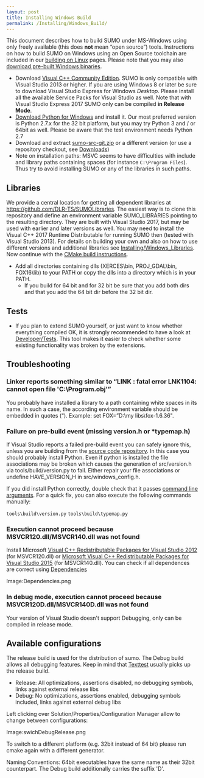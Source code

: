 ```yaml
---
layout: post
title: Installing Windows Build
permalink: /Installing/Windows_Build/
---
```


This document describes how to build SUMO under MS-Windows using only freely available (this does **not** mean “open source”) tools. Instructions on how to build SUMO on Windows using an Open Source toolchain are included in our [building on Linux](/Installing/Linux_Build "wikilink") pages. Please note that you may also [download pre-built Windows binaries](/Downloads "wikilink").

-   Download [Visual C++ Community Edition](https://www.visualstudio.com/vs/community/). SUMO is only compatible with Visual Studio 2013 or higher. If you are using Windows 8 or later be sure to download Visual Studio Express for Windows *Desktop*. Please install all the available Service Packs for Visual Studio as well. Note that with Visual Studio Express 2017 SUMO only can be compiled **in Release Mode**.
-   [Download Python for Windows](http://www.python.org/download/) and install it. Our most preferred version is Python 2.7.x for the 32 bit platform, but you may try Python 3 and / or 64bit as well. Please be aware that the test environment needs Python 2.7
-   Download and extract [sumo-src-git.zip](http://sumo.dlr.de/daily/sumo-src-git.zip) or a different version (or use a repository checkout, see [Downloads](/Downloads "wikilink"))
-   Note on installation paths: MSVC seems to have difficulties with include and library paths containing spaces (for instance `C:\Program Files`). Thus try to avoid installing SUMO or any of the libraries in such paths.

Libraries
---------

We provide a central location for getting all dependent libraries at <https://github.com/DLR-TS/SUMOLibraries>. The easiest way is to clone this repository and define an environment variable SUMO_LIBRARIES pointing to the resulting directory. They are built with Visual Studio 2017, but may be used with earlier and later versions as well. You may need to install the Visual C++ 2017 Runtime Distributable for running SUMO then (tested with Visual Studio 2013). For details on building your own and also on how to use different versions and additional libraries see [Installing/Windows_Libraries](/Installing/Windows_Libraries "wikilink"). Now continue with the [CMake build instructions](/Installing/Windows_CMake "wikilink").

-   Add all directories containing dlls (XERCES\\bin, PROJ_GDAL\\bin, FOX16\\lib) to your PATH or copy the dlls into a directory which is in your PATH.
    -   If you build for 64 bit and for 32 bit be sure that you add both dirs and that you add the 64 bit dir before the 32 bit dir.

Tests
-----

-   If you plan to extend SUMO yourself, or just want to know whether everything compiled OK, it is strongly recommended to have a look at [Developer/Tests](/Developer/Tests "wikilink"). This tool makes it easier to check whether some existing functionality was broken by the extensions.

Troubleshooting
---------------

### Linker reports something similar to “LINK : fatal error LNK1104: cannot open file 'C:\\Program.obj'”

You probably have installed a library to a path containing white spaces in its name. In such a case, the according environment variable should be embedded in quotes (“).
Example: set FOX=”D:\\my libs\\fox-1.6.36".

### Failure on pre-build event (missing version.h or \*typemap.h)

If Visual Studio reports a failed pre-build event you can safely ignore this, unless you are building from the [source code repository](/FAQ#How_do_I_access_the_code_repository.3F "wikilink"). In this case you should probably install Python. Even if python is installed the file associations may be broken which causes the generation of src/version.h via tools/build/version.py to fail. Either repair your file associations or undefine HAVE_VERSION_H in src/windows_config.h.

If you did install Python correctly, double check that it passes [command line arguments](http://stackoverflow.com/questions/2640971/windows-is-not-passing-command-line-arguments-to-python-programs-executed-from-t). For a quick fix, you can also execute the following commands manually:

`tools\build\version.py`
`tools\build\typemap.py`

### Execution cannot proceed because MSVCR120.dll/MSVCR140.dll was not found

Install Microsoft [Visual C++ Redistributable Packages for Visual Studio 2012](https://www.microsoft.com/en-US/download/details.aspx?id=30679) (for MSVCR120.dll) or [Microsoft Visual C++ Redistributable Packages for Visual Studio 2015](https://www.visualstudio.com/downloads/) (for MSVCR140.dll). You can check if all dependences are correct using [Dependencies](https://lucasg.github.io/Dependencies/)

Image:Dependencies.png

### In debug mode, execution cannot proceed because MSVCR120D.dll/MSVCR140D.dll was not found

Your version of Visual Studio doesn't support Debugging, only can be compiled in release mode.

Available configurations
------------------------

The release build is used for the distribution of sumo. The Debug build allows all debugging features. Keep in mind that [Texttest](/Developer/Tests "wikilink") usually picks up the release build.

-   Release: All optimizations, assertions disabled, no debugging symbols, links against external release libs
-   Debug: No optimizations, assertions enabled, debugging symbols included, links against external debug libs

Left clicking over Solution/Properties/Configuration Manager allow to change between configurations:

Image:swichDebugRelease.png

To switch to a different platform (e.g. 32bit instead of 64 bit) please run cmake again with a different generator.

Naming Conventions: 64bit executables have the same name as their 32bit counterpart. The Debug build additionally carries the suffix 'D'.